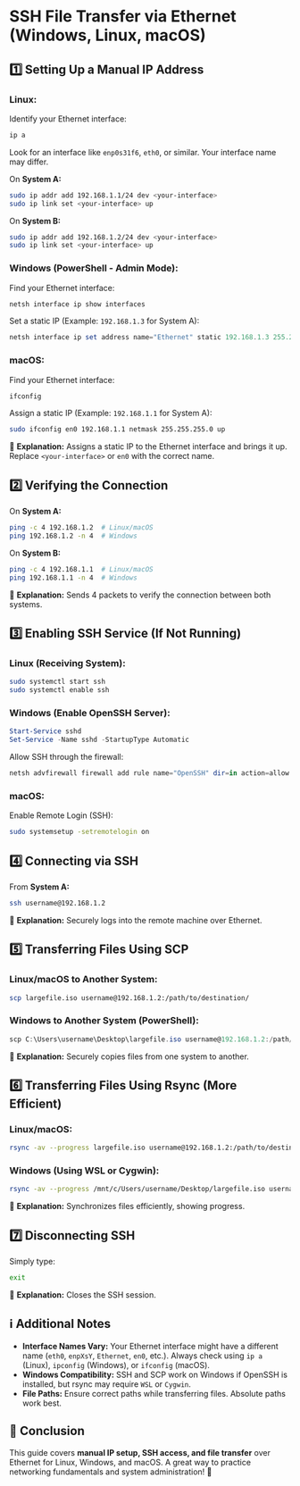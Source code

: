# SSH File Transfer via Ethernet (Windows, Linux, macOS)

## 1️⃣ Setting Up a Manual IP Address
### **Linux:**
Identify your Ethernet interface:
```bash
ip a
```
Look for an interface like `enp0s31f6`, `eth0`, or similar. Your interface name may differ.

On **System A:**
```bash
sudo ip addr add 192.168.1.1/24 dev <your-interface>
sudo ip link set <your-interface> up
```

On **System B:**
```bash
sudo ip addr add 192.168.1.2/24 dev <your-interface>
sudo ip link set <your-interface> up
```

### **Windows (PowerShell - Admin Mode):**
Find your Ethernet interface:
```powershell
netsh interface ip show interfaces
```
Set a static IP (Example: `192.168.1.3` for System A):
```powershell
netsh interface ip set address name="Ethernet" static 192.168.1.3 255.255.255.0
```

### **macOS:**
Find your Ethernet interface:
```bash
ifconfig
```
Assign a static IP (Example: `192.168.1.1` for System A):
```bash
sudo ifconfig en0 192.168.1.1 netmask 255.255.255.0 up
```

🔹 **Explanation:** Assigns a static IP to the Ethernet interface and brings it up. Replace `<your-interface>` or `en0` with the correct name.

## 2️⃣ Verifying the Connection
On **System A:**
```bash
ping -c 4 192.168.1.2  # Linux/macOS
ping 192.168.1.2 -n 4  # Windows
```
On **System B:**
```bash
ping -c 4 192.168.1.1  # Linux/macOS
ping 192.168.1.1 -n 4  # Windows
```

🔹 **Explanation:** Sends 4 packets to verify the connection between both systems.

## 3️⃣ Enabling SSH Service (If Not Running)
### **Linux (Receiving System):**
```bash
sudo systemctl start ssh
sudo systemctl enable ssh
```
### **Windows (Enable OpenSSH Server):**
```powershell
Start-Service sshd
Set-Service -Name sshd -StartupType Automatic
```
Allow SSH through the firewall:
```powershell
netsh advfirewall firewall add rule name="OpenSSH" dir=in action=allow protocol=TCP localport=22
```
### **macOS:**
Enable Remote Login (SSH):
```bash
sudo systemsetup -setremotelogin on
```

## 4️⃣ Connecting via SSH
From **System A:**
```bash
ssh username@192.168.1.2
```
🔹 **Explanation:** Securely logs into the remote machine over Ethernet.

## 5️⃣ Transferring Files Using SCP
### **Linux/macOS to Another System:**
```bash
scp largefile.iso username@192.168.1.2:/path/to/destination/
```
### **Windows to Another System (PowerShell):**
```powershell
scp C:\Users\username\Desktop\largefile.iso username@192.168.1.2:/path/to/destination/
```
🔹 **Explanation:** Securely copies files from one system to another.

## 6️⃣ Transferring Files Using Rsync (More Efficient)
### **Linux/macOS:**
```bash
rsync -av --progress largefile.iso username@192.168.1.2:/path/to/destination/
```
### **Windows (Using WSL or Cygwin):**
```bash
rsync -av --progress /mnt/c/Users/username/Desktop/largefile.iso username@192.168.1.2:/path/to/destination/
```
🔹 **Explanation:** Synchronizes files efficiently, showing progress.

## 7️⃣ Disconnecting SSH
Simply type:
```bash
exit
```
🔹 **Explanation:** Closes the SSH session.

## ℹ️ Additional Notes
- **Interface Names Vary:** Your Ethernet interface might have a different name (`eth0`, `enpXsY`, `Ethernet`, `en0`, etc.). Always check using `ip a` (Linux), `ipconfig` (Windows), or `ifconfig` (macOS).
- **Windows Compatibility:** SSH and SCP work on Windows if OpenSSH is installed, but rsync may require `WSL` or `Cygwin`.
- **File Paths:** Ensure correct paths while transferring files. Absolute paths work best.

## 🎉 Conclusion
This guide covers **manual IP setup, SSH access, and file transfer** over Ethernet for Linux, Windows, and macOS. A great way to practice networking fundamentals and system administration! 🚀

